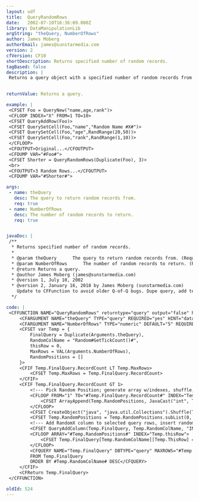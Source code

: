 ```yaml
---
layout: udf
title:  QueryRandomRows
date:   2002-07-10T16:36:09.000Z
library: DataManipulationLib
argString: "theQuery, NumberOfRows"
author: James Moberg
authorEmail: james@sunstarmedia.com
version: 2
cfVersion: CF10
shortDescription: Returns specified number of random records.
tagBased: false
description: |
 Returns a query object with a specified number of random records from the passed query. Some code based on QuerySlice() by Kevin Bridges (cyberswat@orlandoartistry.com)
 

returnValue: Returns a query.

example: |
 <CFSET Foo = QueryNew("name,age,rank")>
 <CFLOOP INDEX="X" FROM=1 TO=10>
 <CFSET QueryAddRow(Foo)>
 <CFSET QuerySetCell(Foo,"name","Random Name #X#")>
 <CFSET QuerySetCell(Foo,"age",RandRange(20,50))>
 <CFSET QuerySetCell(Foo,"rank",RandRange(1,10))>
 </CFLOOP>
 <CFOUTPUT>Original...</CFOUTPUT>
 <CFDUMP VAR="#Foo#">
 <CFSET Shorter = QueryRandomRows(Duplicate(Foo), 3)>
 <br>
 <CFOUTPUT>3 Random Rows...</CFOUTPUT>
 <CFDUMP VAR="#Shorter#">

args:
 - name: theQuery
   desc: The query to return random records from.
   req: true
 - name: NumberOfRows
   desc: The number of random records to return.
   req: true


javaDoc: |
 /**
  * Returns specified number of random records.
  * 
  * @param theQuery      The query to return random records from. (Required)
  * @param NumberOfRows      The number of random records to return. (Required)
  * @return Returns a query. 
  * @author James Moberg (james@sunstarmedia.com)
  * @version 1, July 10, 2002 
  * @version 2, January 16, 2018 by James Moberg (sunstarmedia.com)
    Update to CFFunction to avoid older Q-of-Q bugs. Dupe query, add temporary & random column value and requery w/max rows 
  */

code: |
 <CFFUNCTION NAME="QueryRandomRows" returntype="query" output="false" hint="Returns a randomized query">
     <CFARGUMENT NAME="theQuery" TYPE="query" REQUIRED="yes" HINT="database query">
     <CFARGUMENT NAME="NumberOfRows" TYPE="numeric" DEFAULT="5" REQUIRED="yes" HINT="maximum number of records to return">
     <CFSET var Temp = {
         FinalQuery = Duplicate(Arguments.theQuery),
         RandomColName = "Random#GetTickCount()#",
         thisRow = 0,
         MaxRows = VAL(Arguments.NumberOfRows),
         RandomPositions = []
     }>
     <CFIF Temp.FinalQuery.RecordCount LT Temp.MaxRows>
         <CFSET Temp.MaxRows = Temp.FinalQuery.RecordCount>
     </CFIF>
     <CFIF Temp.FinalQuery.RecordCount GT 1>
         <!--- Pick Random Position; generate array w/indexes, shuffle, the pick first X array items --->
         <CFLOOP FROM="1" TO="#Temp.FinalQuery.RecordCount#" INDEX="Temp.thisRow">
             <CFSET ArrayAppend(Temp.RandomPositions, JavaCast("int", Temp.thisRow))>
         </CFLOOP>
         <CFSET CreateObject("java", "java.util.Collections").Shuffle(Temp.RandomPositions)>
         <CFSET Temp.RandomPositions = Temp.RandomPositions.subList(0, Temp.MaxRows)>
         <!--- Add RandomX column to selected query rows, insert random values, requery & remove randomX column --->
         <CFSET QueryAddColumn(Temp.FinalQuery, Temp.RandomColName, "INTEGER", ArrayNew(1))>
         <CFLOOP ARRAY="#Temp.RandomPositions#" INDEX="Temp.thisRow">
             <CFSET Temp.FinalQuery[Temp.RandomColName][Temp.ThisRow] = javacast("int", RandRange(1, 2147483647, "SHA1PRNG"))>
         </CFLOOP>
         <CFQUERY NAME="Temp.FinalQuery" DBTYPE="query" MAXROWS="#Temp.MaxRows#">SELECT #Arguments.theQuery.ColumnList#
         FROM Temp.FinalQuery
         ORDER BY #Temp.RandomColName# DESC</CFQUERY>
     </CFIF>
     <CFReturn Temp.FinalQuery>
 </CFFUNCTION>

oldId: 524
---
```


